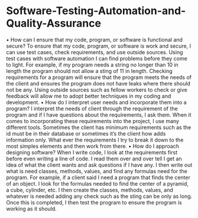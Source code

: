 # Software-Testing-Automation-and-Quality-Assurance

•	How can I ensure that my code, program, or software is functional and secure?
To ensure that my code, program, or software is work and secure, I can use test cases, check requirements, and use outside sources. Using test cases with software automation I can find problems before they come to light. For example, if my program needs a string no longer than 10 in length the program should not allow a sting of 11 in length. Checking requirements for a program will ensure that the program meets the needs of the client and ensures the program does not have leaks where there should not be any. Using outside sources such as fellow workers to check or give feedback will allow me to adopt better techniques in my coding and development. 
•	How do I interpret user needs and incorporate them into a program?
I interpret the needs of client through the requirement of the program and if I have questions about the requirements, I ask them. When it comes to incorporating these requirements into the project, I use many different tools. Sometimes the client has minimum requirements such as the id must be in their database or sometimes it’s the client how adds information only. What ever the requirements I try to break it down to the most simples elements and then work from there. 
•	How do I approach designing software?
When I write code, I look at the requirements first before even writing a line of code. I read them over and over tell I get an idea of what the client wants and ask questions if I have any. I then write out what is need classes, methods, values, and find any formulas need for the program. For example, if a client said I need a program that finds the center of an object. I look for the formulas needed to find the center of a pyramid, a cube, cylinder, etc. I then create the classes, methods, values, and whatever is needed adding any check such as the sting can be only as long. Once this is completed, I then test the program to ensure the program is working as it should.     
